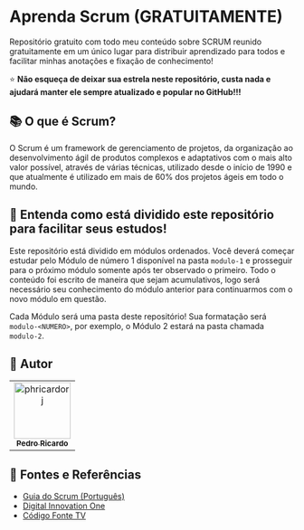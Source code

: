 # Aprenda Scrum (GRATUITAMENTE)

Repositório gratuito com todo meu conteúdo sobre SCRUM reunido gratuitamente em um único lugar para distribuir aprendizado para todos e facilitar minhas anotações e fixação de conhecimento!

⭐ **Não esqueça de deixar sua estrela neste repositório, custa nada e ajudará manter ele sempre atualizado e popular no GitHub!!!**

## 📚 O que é Scrum?

O Scrum é um framework de gerenciamento de projetos, da organização ao desenvolvimento ágil de produtos complexos e adaptativos com o mais alto valor possível, através de várias técnicas, utilizado desde o início de 1990 e que atualmente é utilizado em mais de 60% dos projetos ágeis em todo o mundo.

## 🚀 Entenda como está dividido este repositório para facilitar seus estudos!

Este repositório está dividido em módulos ordenados. Você deverá começar estudar pelo Módulo de número 1 disponível na pasta `modulo-1` e prosseguir para o próximo módulo somente após ter observado o primeiro. Todo o conteúdo foi escrito de maneira que sejam acumulativos, logo será necessário seu conhecimento do módulo anterior para continuarmos com o novo módulo em questão.

Cada Módulo será uma pasta deste repositório! Sua formatação será `modulo-<NUMERO>`, por exemplo, o Módulo 2 estará na pasta chamada `modulo-2`.

## 🖖 Autor

<table>
  <tr>
    <td align="center">
      <a href="https://github.com/phricardorj">
        <img src="https://avatars.githubusercontent.com/u/70300680" width="100px;" alt="phricardorj"/><br>
        <sub>
          <b>Pedro Ricardo</b>
        </sub>
      </a>
    </td>
  </tr>
</table>

## 🔎 Fontes e Referências

- [Guia do Scrum (Português)](https://scrumguides.org/docs/scrumguide/v2016/2016-Scrum-Guide-Portuguese-Brazilian.pdf)
- [Digital Innovation One](https://digitalinnovation.one/)
- [Código Fonte TV ](https://www.codigofonte.com.br/)
